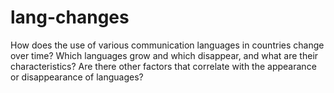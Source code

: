# lang-changes
How does the use of various communication languages in countries change over time? Which languages grow and which disappear, and what are their characteristics? Are there other factors that correlate with the appearance or disappearance of languages?
